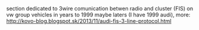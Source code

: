 section dedicated to 3wire comunication betwen radio and cluster (FIS) on vw group vehicles in years to 1999 maybe laters (I have 1999 audi), more: http://kovo-blog.blogspot.sk/2013/11/audi-fis-3-line-protocol.html

